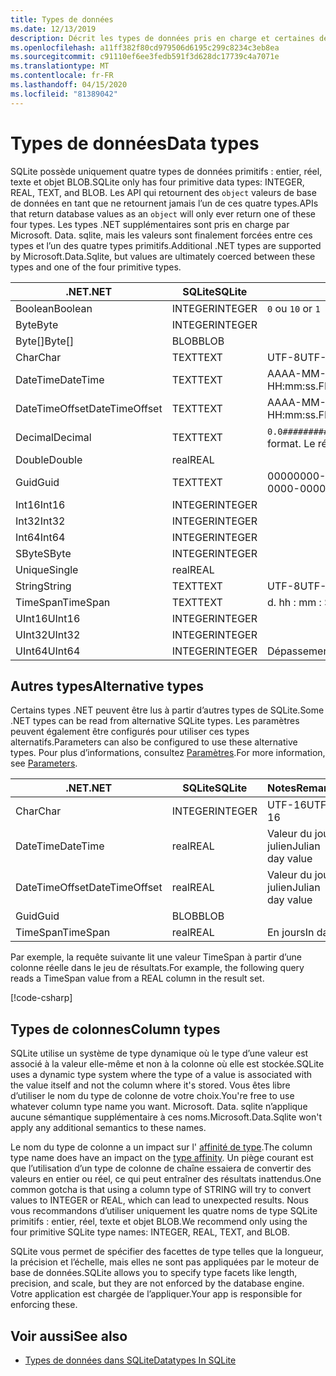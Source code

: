 ```yaml
---
title: Types de données
ms.date: 12/13/2019
description: Décrit les types de données pris en charge et certaines des limitations qui les entourent.
ms.openlocfilehash: a11ff382f80cd979506d6195c299c8234c3eb8ea
ms.sourcegitcommit: c91110ef6ee3fedb591f3d628dc17739c4a7071e
ms.translationtype: MT
ms.contentlocale: fr-FR
ms.lasthandoff: 04/15/2020
ms.locfileid: "81389042"
---
```

# <a name="data-types"></a><span data-ttu-id="cc6c3-103">Types de données</span><span class="sxs-lookup"><span data-stu-id="cc6c3-103">Data types</span></span>

<span data-ttu-id="cc6c3-104">SQLite possède uniquement quatre types de données primitifs : entier, réel, texte et objet BLOB.</span><span class="sxs-lookup"><span data-stu-id="cc6c3-104">SQLite only has four primitive data types: INTEGER, REAL, TEXT, and BLOB.</span></span> <span data-ttu-id="cc6c3-105">Les API qui retournent des `object` valeurs de base de données en tant que ne retournent jamais l’un de ces quatre types.</span><span class="sxs-lookup"><span data-stu-id="cc6c3-105">APIs that return database values as an `object` will only ever return one of these four types.</span></span> <span data-ttu-id="cc6c3-106">Les types .NET supplémentaires sont pris en charge par Microsoft. Data. sqlite, mais les valeurs sont finalement forcées entre ces types et l’un des quatre types primitifs.</span><span class="sxs-lookup"><span data-stu-id="cc6c3-106">Additional .NET types are supported by Microsoft.Data.Sqlite, but values are ultimately coerced between these types and one of the four primitive types.</span></span>

| <span data-ttu-id="cc6c3-107">.NET</span><span class="sxs-lookup"><span data-stu-id="cc6c3-107">.NET</span></span>           | <span data-ttu-id="cc6c3-108">SQLite</span><span class="sxs-lookup"><span data-stu-id="cc6c3-108">SQLite</span></span>  | <span data-ttu-id="cc6c3-109">Notes</span><span class="sxs-lookup"><span data-stu-id="cc6c3-109">Remarks</span></span>                                                       |
| -------------- | ------- | ------------------------------------------------------------- |
| <span data-ttu-id="cc6c3-110">Boolean</span><span class="sxs-lookup"><span data-stu-id="cc6c3-110">Boolean</span></span>        | <span data-ttu-id="cc6c3-111">INTEGER</span><span class="sxs-lookup"><span data-stu-id="cc6c3-111">INTEGER</span></span> | <span data-ttu-id="cc6c3-112">`0` ou `1`</span><span class="sxs-lookup"><span data-stu-id="cc6c3-112">`0` or `1`</span></span>                                                    |
| <span data-ttu-id="cc6c3-113">Byte</span><span class="sxs-lookup"><span data-stu-id="cc6c3-113">Byte</span></span>           | <span data-ttu-id="cc6c3-114">INTEGER</span><span class="sxs-lookup"><span data-stu-id="cc6c3-114">INTEGER</span></span> |                                                               |
| <span data-ttu-id="cc6c3-115">Byte[]</span><span class="sxs-lookup"><span data-stu-id="cc6c3-115">Byte[]</span></span>         | <span data-ttu-id="cc6c3-116">BLOB</span><span class="sxs-lookup"><span data-stu-id="cc6c3-116">BLOB</span></span>    |                                                               |
| <span data-ttu-id="cc6c3-117">Char</span><span class="sxs-lookup"><span data-stu-id="cc6c3-117">Char</span></span>           | <span data-ttu-id="cc6c3-118">TEXT</span><span class="sxs-lookup"><span data-stu-id="cc6c3-118">TEXT</span></span>    | <span data-ttu-id="cc6c3-119">UTF-8</span><span class="sxs-lookup"><span data-stu-id="cc6c3-119">UTF-8</span></span>                                                         |
| <span data-ttu-id="cc6c3-120">DateTime</span><span class="sxs-lookup"><span data-stu-id="cc6c3-120">DateTime</span></span>       | <span data-ttu-id="cc6c3-121">TEXT</span><span class="sxs-lookup"><span data-stu-id="cc6c3-121">TEXT</span></span>    | <span data-ttu-id="cc6c3-122">AAAA-MM-JJ HH : mm : SS. FFFFFFF</span><span class="sxs-lookup"><span data-stu-id="cc6c3-122">yyyy-MM-dd HH:mm:ss.FFFFFFF</span></span>                                   |
| <span data-ttu-id="cc6c3-123">DateTimeOffset</span><span class="sxs-lookup"><span data-stu-id="cc6c3-123">DateTimeOffset</span></span> | <span data-ttu-id="cc6c3-124">TEXT</span><span class="sxs-lookup"><span data-stu-id="cc6c3-124">TEXT</span></span>    | <span data-ttu-id="cc6c3-125">AAAA-MM-JJ HH : mm : SS. FFFFFFFzzz</span><span class="sxs-lookup"><span data-stu-id="cc6c3-125">yyyy-MM-dd HH:mm:ss.FFFFFFFzzz</span></span>                                |
| <span data-ttu-id="cc6c3-126">Decimal</span><span class="sxs-lookup"><span data-stu-id="cc6c3-126">Decimal</span></span>        | <span data-ttu-id="cc6c3-127">TEXT</span><span class="sxs-lookup"><span data-stu-id="cc6c3-127">TEXT</span></span>    | <span data-ttu-id="cc6c3-128">`0.0###########################`format.</span><span class="sxs-lookup"><span data-stu-id="cc6c3-128">`0.0###########################` format.</span></span> <span data-ttu-id="cc6c3-129">Le réel serait une perte.</span><span class="sxs-lookup"><span data-stu-id="cc6c3-129">REAL would be lossy.</span></span> |
| <span data-ttu-id="cc6c3-130">Double</span><span class="sxs-lookup"><span data-stu-id="cc6c3-130">Double</span></span>         | <span data-ttu-id="cc6c3-131">real</span><span class="sxs-lookup"><span data-stu-id="cc6c3-131">REAL</span></span>    |                                                               |
| <span data-ttu-id="cc6c3-132">Guid</span><span class="sxs-lookup"><span data-stu-id="cc6c3-132">Guid</span></span>           | <span data-ttu-id="cc6c3-133">TEXT</span><span class="sxs-lookup"><span data-stu-id="cc6c3-133">TEXT</span></span>    | <span data-ttu-id="cc6c3-134">00000000-0000-0000-0000-000000000000</span><span class="sxs-lookup"><span data-stu-id="cc6c3-134">00000000-0000-0000-0000-000000000000</span></span>                          |
| <span data-ttu-id="cc6c3-135">Int16</span><span class="sxs-lookup"><span data-stu-id="cc6c3-135">Int16</span></span>          | <span data-ttu-id="cc6c3-136">INTEGER</span><span class="sxs-lookup"><span data-stu-id="cc6c3-136">INTEGER</span></span> |                                                               |
| <span data-ttu-id="cc6c3-137">Int32</span><span class="sxs-lookup"><span data-stu-id="cc6c3-137">Int32</span></span>          | <span data-ttu-id="cc6c3-138">INTEGER</span><span class="sxs-lookup"><span data-stu-id="cc6c3-138">INTEGER</span></span> |                                                               |
| <span data-ttu-id="cc6c3-139">Int64</span><span class="sxs-lookup"><span data-stu-id="cc6c3-139">Int64</span></span>          | <span data-ttu-id="cc6c3-140">INTEGER</span><span class="sxs-lookup"><span data-stu-id="cc6c3-140">INTEGER</span></span> |                                                               |
| <span data-ttu-id="cc6c3-141">SByte</span><span class="sxs-lookup"><span data-stu-id="cc6c3-141">SByte</span></span>          | <span data-ttu-id="cc6c3-142">INTEGER</span><span class="sxs-lookup"><span data-stu-id="cc6c3-142">INTEGER</span></span> |                                                               |
| <span data-ttu-id="cc6c3-143">Unique</span><span class="sxs-lookup"><span data-stu-id="cc6c3-143">Single</span></span>         | <span data-ttu-id="cc6c3-144">real</span><span class="sxs-lookup"><span data-stu-id="cc6c3-144">REAL</span></span>    |                                                               |
| <span data-ttu-id="cc6c3-145">String</span><span class="sxs-lookup"><span data-stu-id="cc6c3-145">String</span></span>         | <span data-ttu-id="cc6c3-146">TEXT</span><span class="sxs-lookup"><span data-stu-id="cc6c3-146">TEXT</span></span>    | <span data-ttu-id="cc6c3-147">UTF-8</span><span class="sxs-lookup"><span data-stu-id="cc6c3-147">UTF-8</span></span>                                                         |
| <span data-ttu-id="cc6c3-148">TimeSpan</span><span class="sxs-lookup"><span data-stu-id="cc6c3-148">TimeSpan</span></span>       | <span data-ttu-id="cc6c3-149">TEXT</span><span class="sxs-lookup"><span data-stu-id="cc6c3-149">TEXT</span></span>    | <span data-ttu-id="cc6c3-150">d. hh : mm : SS. fffffff</span><span class="sxs-lookup"><span data-stu-id="cc6c3-150">d.hh:mm:ss.fffffff</span></span>                                            |
| <span data-ttu-id="cc6c3-151">UInt16</span><span class="sxs-lookup"><span data-stu-id="cc6c3-151">UInt16</span></span>         | <span data-ttu-id="cc6c3-152">INTEGER</span><span class="sxs-lookup"><span data-stu-id="cc6c3-152">INTEGER</span></span> |                                                               |
| <span data-ttu-id="cc6c3-153">UInt32</span><span class="sxs-lookup"><span data-stu-id="cc6c3-153">UInt32</span></span>         | <span data-ttu-id="cc6c3-154">INTEGER</span><span class="sxs-lookup"><span data-stu-id="cc6c3-154">INTEGER</span></span> |                                                               |
| <span data-ttu-id="cc6c3-155">UInt64</span><span class="sxs-lookup"><span data-stu-id="cc6c3-155">UInt64</span></span>         | <span data-ttu-id="cc6c3-156">INTEGER</span><span class="sxs-lookup"><span data-stu-id="cc6c3-156">INTEGER</span></span> | <span data-ttu-id="cc6c3-157">Dépassement de valeurs élevées</span><span class="sxs-lookup"><span data-stu-id="cc6c3-157">Large values overflow</span></span>                                         |

## <a name="alternative-types"></a><span data-ttu-id="cc6c3-158">Autres types</span><span class="sxs-lookup"><span data-stu-id="cc6c3-158">Alternative types</span></span>

<span data-ttu-id="cc6c3-159">Certains types .NET peuvent être lus à partir d’autres types de SQLite.</span><span class="sxs-lookup"><span data-stu-id="cc6c3-159">Some .NET types can be read from alternative SQLite types.</span></span> <span data-ttu-id="cc6c3-160">Les paramètres peuvent également être configurés pour utiliser ces types alternatifs.</span><span class="sxs-lookup"><span data-stu-id="cc6c3-160">Parameters can also be configured to use these alternative types.</span></span> <span data-ttu-id="cc6c3-161">Pour plus d’informations, consultez [Paramètres](parameters.md#alternative-types).</span><span class="sxs-lookup"><span data-stu-id="cc6c3-161">For more information, see [Parameters](parameters.md#alternative-types).</span></span>

| <span data-ttu-id="cc6c3-162">.NET</span><span class="sxs-lookup"><span data-stu-id="cc6c3-162">.NET</span></span>           | <span data-ttu-id="cc6c3-163">SQLite</span><span class="sxs-lookup"><span data-stu-id="cc6c3-163">SQLite</span></span>  | <span data-ttu-id="cc6c3-164">Notes</span><span class="sxs-lookup"><span data-stu-id="cc6c3-164">Remarks</span></span>          |
| -------------- | ------- | ---------------- |
| <span data-ttu-id="cc6c3-165">Char</span><span class="sxs-lookup"><span data-stu-id="cc6c3-165">Char</span></span>           | <span data-ttu-id="cc6c3-166">INTEGER</span><span class="sxs-lookup"><span data-stu-id="cc6c3-166">INTEGER</span></span> | <span data-ttu-id="cc6c3-167">UTF-16</span><span class="sxs-lookup"><span data-stu-id="cc6c3-167">UTF-16</span></span>           |
| <span data-ttu-id="cc6c3-168">DateTime</span><span class="sxs-lookup"><span data-stu-id="cc6c3-168">DateTime</span></span>       | <span data-ttu-id="cc6c3-169">real</span><span class="sxs-lookup"><span data-stu-id="cc6c3-169">REAL</span></span>    | <span data-ttu-id="cc6c3-170">Valeur du jour julien</span><span class="sxs-lookup"><span data-stu-id="cc6c3-170">Julian day value</span></span> |
| <span data-ttu-id="cc6c3-171">DateTimeOffset</span><span class="sxs-lookup"><span data-stu-id="cc6c3-171">DateTimeOffset</span></span> | <span data-ttu-id="cc6c3-172">real</span><span class="sxs-lookup"><span data-stu-id="cc6c3-172">REAL</span></span>    | <span data-ttu-id="cc6c3-173">Valeur du jour julien</span><span class="sxs-lookup"><span data-stu-id="cc6c3-173">Julian day value</span></span> |
| <span data-ttu-id="cc6c3-174">Guid</span><span class="sxs-lookup"><span data-stu-id="cc6c3-174">Guid</span></span>           | <span data-ttu-id="cc6c3-175">BLOB</span><span class="sxs-lookup"><span data-stu-id="cc6c3-175">BLOB</span></span>    |                  |
| <span data-ttu-id="cc6c3-176">TimeSpan</span><span class="sxs-lookup"><span data-stu-id="cc6c3-176">TimeSpan</span></span>       | <span data-ttu-id="cc6c3-177">real</span><span class="sxs-lookup"><span data-stu-id="cc6c3-177">REAL</span></span>    | <span data-ttu-id="cc6c3-178">En jours</span><span class="sxs-lookup"><span data-stu-id="cc6c3-178">In days</span></span>          |

<span data-ttu-id="cc6c3-179">Par exemple, la requête suivante lit une valeur TimeSpan à partir d’une colonne réelle dans le jeu de résultats.</span><span class="sxs-lookup"><span data-stu-id="cc6c3-179">For example, the following query reads a TimeSpan value from a REAL column in the result set.</span></span>

[!code-csharp[](../../../../samples/snippets/standard/data/sqlite/DateAndTimeSample/Program.cs?name=snippet_AlternativeType)]

## <a name="column-types"></a><span data-ttu-id="cc6c3-180">Types de colonnes</span><span class="sxs-lookup"><span data-stu-id="cc6c3-180">Column types</span></span>

<span data-ttu-id="cc6c3-181">SQLite utilise un système de type dynamique où le type d’une valeur est associé à la valeur elle-même et non à la colonne où elle est stockée.</span><span class="sxs-lookup"><span data-stu-id="cc6c3-181">SQLite uses a dynamic type system where the type of a value is associated with the value itself and not the column where it's stored.</span></span> <span data-ttu-id="cc6c3-182">Vous êtes libre d’utiliser le nom du type de colonne de votre choix.</span><span class="sxs-lookup"><span data-stu-id="cc6c3-182">You're free to use whatever column type name you want.</span></span> <span data-ttu-id="cc6c3-183">Microsoft. Data. sqlite n’applique aucune sémantique supplémentaire à ces noms.</span><span class="sxs-lookup"><span data-stu-id="cc6c3-183">Microsoft.Data.Sqlite won't apply any additional semantics to these names.</span></span>

<span data-ttu-id="cc6c3-184">Le nom du type de colonne a un impact sur l' [affinité de type](https://www.sqlite.org/datatype3.html#type_affinity).</span><span class="sxs-lookup"><span data-stu-id="cc6c3-184">The column type name does have an impact on the [type affinity](https://www.sqlite.org/datatype3.html#type_affinity).</span></span> <span data-ttu-id="cc6c3-185">Un piège courant est que l’utilisation d’un type de colonne de chaîne essaiera de convertir des valeurs en entier ou réel, ce qui peut entraîner des résultats inattendus.</span><span class="sxs-lookup"><span data-stu-id="cc6c3-185">One common gotcha is that using a column type of STRING will try to convert values to INTEGER or REAL, which can lead to unexpected results.</span></span> <span data-ttu-id="cc6c3-186">Nous vous recommandons d’utiliser uniquement les quatre noms de type SQLite primitifs : entier, réel, texte et objet BLOB.</span><span class="sxs-lookup"><span data-stu-id="cc6c3-186">We recommend only using the four primitive SQLite type names: INTEGER, REAL, TEXT, and BLOB.</span></span>

<span data-ttu-id="cc6c3-187">SQLite vous permet de spécifier des facettes de type telles que la longueur, la précision et l’échelle, mais elles ne sont pas appliquées par le moteur de base de données.</span><span class="sxs-lookup"><span data-stu-id="cc6c3-187">SQLite allows you to specify type facets like length, precision, and scale, but they are not enforced by the database engine.</span></span> <span data-ttu-id="cc6c3-188">Votre application est chargée de l’appliquer.</span><span class="sxs-lookup"><span data-stu-id="cc6c3-188">Your app is responsible for enforcing these.</span></span>

## <a name="see-also"></a><span data-ttu-id="cc6c3-189">Voir aussi</span><span class="sxs-lookup"><span data-stu-id="cc6c3-189">See also</span></span>

- [<span data-ttu-id="cc6c3-190">Types de données dans SQLite</span><span class="sxs-lookup"><span data-stu-id="cc6c3-190">Datatypes In SQLite</span></span>](https://www.sqlite.org/datatype3.html)
